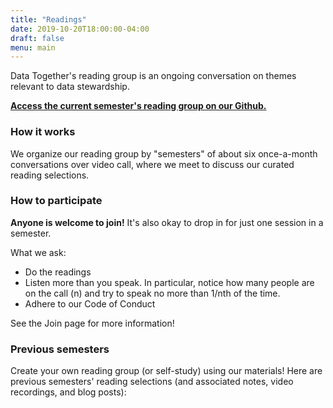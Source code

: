 ```yaml
---
title: "Readings"
date: 2019-10-20T18:00:00-04:00
draft: false
menu: main
---
```


Data Together's reading group is an ongoing conversation on themes relevant to data stewardship.

**[Access the current semester's reading group on our Github.](https://github.com/datatogether/reading_datatogether)**

### How it works

We organize our reading group by "semesters" of about six once-a-month conversations over video call, where we meet to discuss our curated reading selections.

### How to participate

**Anyone is welcome to join!** It's also okay to drop in for just one session in a semester.

What we ask:

* Do the readings
* Listen more than you speak. In particular, notice how many people are on the call (n) and try to speak no more than 1/nth of the time.
* Adhere to our Code of Conduct

See the Join page for more information!

### Previous semesters

Create your own reading group (or self-study) using our materials! Here are previous semesters' reading selections (and associated notes, video recordings, and blog posts):


